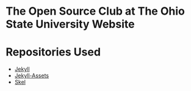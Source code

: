 # The Open Source Club at The Ohio State University Website


# Repositories Used
- [Jekyll](https://github.com/jekyll/jekyll "Jekyll")
- [Jekyll-Assets](https://github.com/ixti/jekyll-assets "Jekyll-Assets")
- [Skel](https://github.com/n33/skel "Skel")

